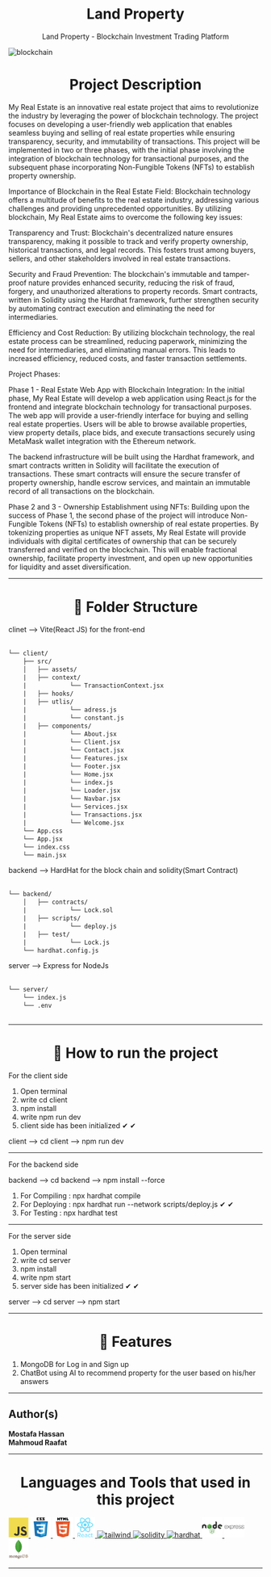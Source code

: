 <h1 align="center">Land Property</h1>
<p align="center">Land Property - Blockchain Investment Trading Platform</p>
<p align="center">
  

![blockchain](https://github.com/mahmoudraafat1/GraduationProject/assets/81190585/dc5f5e77-9da6-49a0-9d06-257610de3638)

</p>
<h1 align="center">Project Description </h1>

My Real Estate is an innovative real estate project that aims to revolutionize the industry by leveraging the power of blockchain technology. The project focuses on developing a user-friendly web application that enables seamless buying and selling of real estate properties while ensuring transparency, security, and immutability of transactions. This project will be implemented in two or three phases, with the initial phase involving the integration of blockchain technology for transactional purposes, and the subsequent phase incorporating Non-Fungible Tokens (NFTs) to establish property ownership.

Importance of Blockchain in the Real Estate Field:
Blockchain technology offers a multitude of benefits to the real estate industry, addressing various challenges and providing unprecedented opportunities. By utilizing blockchain, My Real Estate aims to overcome the following key issues:

Transparency and Trust: Blockchain's decentralized nature ensures transparency, making it possible to track and verify property ownership, historical transactions, and legal records. This fosters trust among buyers, sellers, and other stakeholders involved in real estate transactions.

Security and Fraud Prevention: The blockchain's immutable and tamper-proof nature provides enhanced security, reducing the risk of fraud, forgery, and unauthorized alterations to property records. Smart contracts, written in Solidity using the Hardhat framework, further strengthen security by automating contract execution and eliminating the need for intermediaries.

Efficiency and Cost Reduction: By utilizing blockchain technology, the real estate process can be streamlined, reducing paperwork, minimizing the need for intermediaries, and eliminating manual errors. This leads to increased efficiency, reduced costs, and faster transaction settlements.

Project Phases:

Phase 1 - Real Estate Web App with Blockchain Integration:
In the initial phase, My Real Estate will develop a web application using React.js for the frontend and integrate blockchain technology for transactional purposes. The web app will provide a user-friendly interface for buying and selling real estate properties. Users will be able to browse available properties, view property details, place bids, and execute transactions securely using MetaMask wallet integration with the Ethereum network.

The backend infrastructure will be built using the Hardhat framework, and smart contracts written in Solidity will facilitate the execution of transactions. These smart contracts will ensure the secure transfer of property ownership, handle escrow services, and maintain an immutable record of all transactions on the blockchain.

Phase 2 and 3 - Ownership Establishment using NFTs:
Building upon the success of Phase 1, the second phase of the project will introduce Non-Fungible Tokens (NFTs) to establish ownership of real estate properties. By tokenizing properties as unique NFT assets, My Real Estate will provide individuals with digital certificates of ownership that can be securely transferred and verified on the blockchain. This will enable fractional ownership, facilitate property investment, and open up new opportunities for liquidity and asset diversification.

<hr>

<h1 align="center">🚀 Folder Structure</h1>

clinet --> Vite(React JS) for the front-end

```

└── client/
    ├── src/
    │   ├── assets/
    |   ├── context/
    |            └── TransactionContext.jsx
    |   ├── hooks/
    |   ├── utlis/
    |            └── adress.js
    |            └── constant.js
    |   ├── components/
    |            └── About.jsx
    |            └── Client.jsx
    |            └── Contact.jsx
    |            └── Features.jsx
    |            └── Footer.jsx
    |            └── Home.jsx
    |            └── index.js
    |            └── Loader.jsx
    |            └── Navbar.jsx
    |            └── Services.jsx
    |            └── Transactions.jsx
    |            └── Welcome.jsx
    └── App.css
    └── App.jsx
    └── index.css
    └── main.jsx

```

backend --> HardHat for the block chain and solidity(Smart Contract)

```

└── backend/
    │   ├── contracts/
    |            └── Lock.sol
    |   ├── scripts/
    |            └── deploy.js
    |   ├── test/
    |            └── Lock.js
    └── hardhat.config.js

```

server --> Express for NodeJs

```

└── server/
    └── index.js
    └── .env


```

<hr>
<h1 align="center">🚀 How to run the project</h1>

<p align="left">For the client side</p>

1) Open terminal
2) write cd client
3) npm install
4) write npm run dev
5) client side has been initialized  ✔ ✔ 

client --> cd client --> npm run dev

------------------------------------

<p align="left">For the backend side</p>

backend --> cd backend --> npm install --force

1) For Compiling : npx hardhat compile
2) For Deploying : npx hardhat run --network <your-network> scripts/deploy.js ✔ ✔ 
3) For Testing   : npx hardhat test 

------------------------------------

<p align="left">For the server side</p>

1) Open terminal
2) write cd server
3) npm install
4) write npm start
5) server side has been initialized  ✔ ✔ 

server --> cd server --> npm start

<hr>

<h1 align="center">🚀 Features</h1>

1) MongoDB for Log in and Sign up
2) ChatBot using AI to recommend property for the user based on his/her answers

<hr>

## Author(s)
**Mostafa Hassan**
</br>
**Mahmoud Raafat**
<hr>
<h1 align="center">Languages and Tools that used in this project</h1>
<a href="https://developer.mozilla.org/en-US/docs/Web/JavaScript" target="_blank" rel="noreferrer">
        <img src="https://raw.githubusercontent.com/devicons/devicon/master/icons/javascript/javascript-original.svg" alt="javascript" width="40" height="40"/>
      </a><a href="https://www.w3schools.com/css/" target="_blank" rel="noreferrer">
        <img src="https://raw.githubusercontent.com/devicons/devicon/master/icons/css3/css3-original-wordmark.svg" alt="css3" width="40" height="40"/>
      </a>
      <a href="https://www.w3.org/html/" target="_blank" rel="noreferrer">
        <img src="https://raw.githubusercontent.com/devicons/devicon/master/icons/html5/html5-original-wordmark.svg" alt="html5" width="40" height="40"/>
      </a><a href="https://reactjs.org/" target="_blank" rel="noreferrer">
        <img src="https://raw.githubusercontent.com/devicons/devicon/master/icons/react/react-original-wordmark.svg" alt="react" width="40" height="40"/>
      </a><a href="https://tailwindcss.com/" target="_blank" rel="noreferrer">
        <img src="https://www.vectorlogo.zone/logos/tailwindcss/tailwindcss-icon.svg" alt="tailwind" width="40" height="40"/>
      </a>
       </a><a href="https://solidity/" target="_blank" rel="noreferrer">
        <img src="Solidity" alt="solidity" width="40" height="40"/>
      </a>
       </a><a href="https://hardhat/" target="_blank" rel="noreferrer">
        <img src="Hardhat" alt="hardhat" width="40" height="40"/>
      </a>
       <a href="https://nodejs.org" target="_blank" rel="noreferrer">
        <img src="https://raw.githubusercontent.com/devicons/devicon/master/icons/nodejs/nodejs-original-wordmark.svg" alt="nodejs" width="40" height="40"/>
      </a>
     <a href="https://expressjs.com" target="_blank" rel="noreferrer">
        <img src="https://raw.githubusercontent.com/devicons/devicon/master/icons/express/express-original-wordmark.svg" alt="express" width="40" height="40"/>
     </a>
     <a href="https://www.mongodb.com/" target="_blank" rel="noreferrer">
        <img src="https://raw.githubusercontent.com/devicons/devicon/master/icons/mongodb/mongodb-original-wordmark.svg" alt="mongodb" width="40"height="40"/>
      </a>
<hr>
